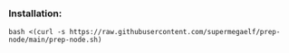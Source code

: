 ### Installation:

```
bash <(curl -s https://raw.githubusercontent.com/supermegaelf/prep-node/main/prep-node.sh)
```
